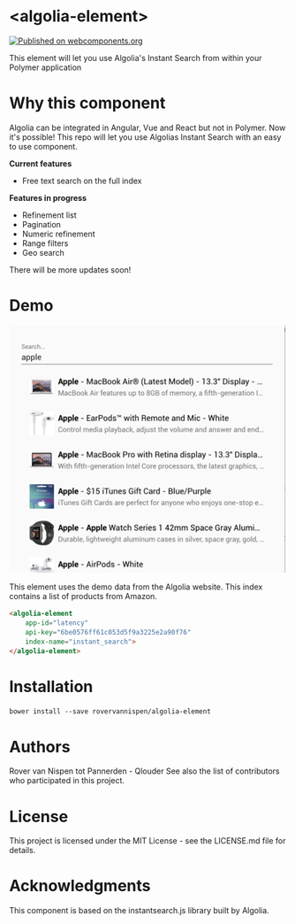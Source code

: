 # \<algolia-element\>

[![Published on webcomponents.org](https://img.shields.io/badge/webcomponents.org-published-blue.svg)](https://www.webcomponents.org/element/owner/my-element)

This element will let you use Algolia&#39;s Instant Search from within your Polymer application

# Why this component
Algolia can be integrated in Angular, Vue and React but not in Polymer. Now it's possible!
This repo will let you use Algolias Instant Search with an easy to use component.

**Current features**

- Free text search on the full index

**Features in progress**

- Refinement list
- Pagination
- Numeric refinement
- Range filters
- Geo search

There will be more updates soon!

# Demo
<img src="docs/demo-algolia-element.png" width="500" alt="Demo screenshots">

This element uses the demo data from the Algolia website. This index contains a list of products from Amazon.

```html
<algolia-element
    app-id="latency"
    api-key="6be0576ff61c053d5f9a3225e2a90f76"
    index-name="instant_search">
</algolia-element>
```

# Installation
`bower install --save rovervannispen/algolia-element`

# Authors
Rover van Nispen tot Pannerden - Qlouder
See also the list of contributors who participated in this project.

# License
This project is licensed under the MIT License - see the LICENSE.md file for details.

# Acknowledgments
This component is based on the instantsearch.js library built by Algolia.